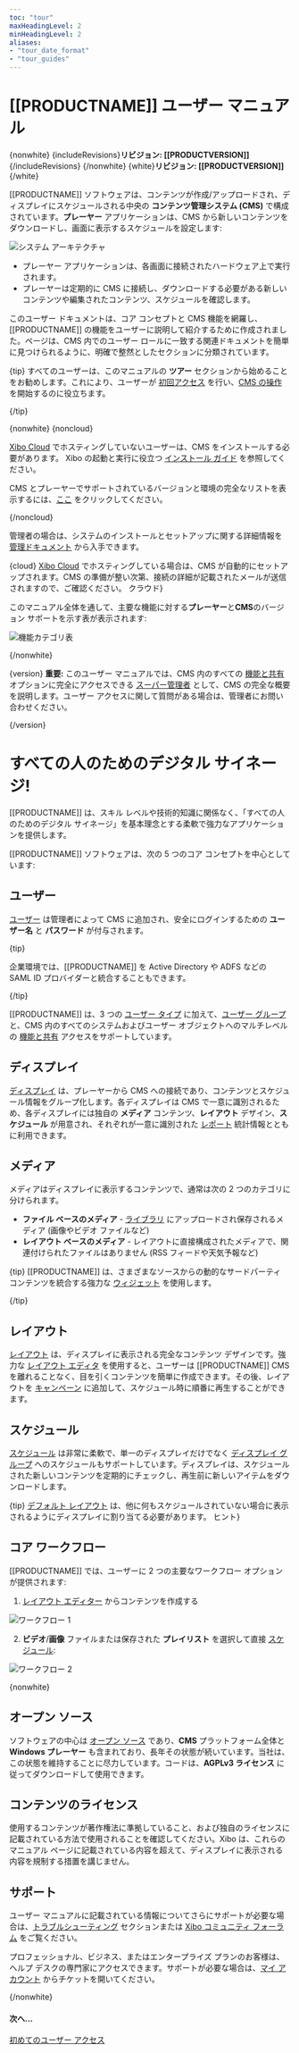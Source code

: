 ```yaml
---
toc: "tour"
maxHeadingLevel: 2
minHeadingLevel: 2
aliases:
- "tour_date_format"
- "tour_guides"
---
```


# [[PRODUCTNAME]] ユーザー マニュアル

{nonwhite}
{includeRevisions}**リビジョン: [[PRODUCTVERSION]]**{/includeRevisions}
{/nonwhite}
{white}**リビジョン: [[PRODUCTVERSION]]**{/white}

[[PRODUCTNAME]] ソフトウェアは、コンテンツが作成/アップロードされ、ディスプレイにスケジュールされる中央の **コンテンツ管理システム (CMS)** で構成されています。**プレーヤー** アプリケーションは、CMS から新しいコンテンツをダウンロードし、画面に表示するスケジュールを設定します:

![システム アーキテクチャ](img/v4_tour_system_architecture.png)

- プレーヤー アプリケーションは、各画面に接続されたハードウェア上で実行されます。
- プレーヤーは定期的に CMS に接続し、ダウンロードする必要がある新しいコンテンツや編集されたコンテンツ、スケジュールを確認します。

このユーザー ドキュメントは、コア コンセプトと CMS 機能を網羅し、[[PRODUCTNAME]] の機能をユーザーに説明して紹介するために作成されました。ページは、CMS 内でのユーザー ロールに一致する関連ドキュメントを簡単に見つけられるように、明確で整然としたセクションに分類されています。

{tip}
すべてのユーザーは、このマニュアルの **ツアー** セクションから始めることをお勧めします。これにより、ユーザーが [初回アクセス](tour_user_access.html) を行い、[CMS の操作](tour_cms_navigation.html) を開始するのに役立ちます。

{/tip}

{nonwhite}
{noncloud}

[Xibo Cloud](/hosting) でホスティングしていないユーザーは、CMS をインストールする必要があります。 Xibo の起動と実行に役立つ [インストール ガイド](/docs/setup/cms-installation-guides.html) を参照してください。

CMS とプレーヤーでサポートされているバージョンと環境の完全なリストを表示するには、[ここ](/docs/setup/supported-versions-and-environments.html) をクリックしてください。

{/noncloud}

管理者の場合は、システムのインストールとセットアップに関する詳細情報を [管理ドキュメント](/docs/setup/) から入手できます。

{cloud}
[Xibo Cloud](/docs/setup/xibo-in-the-cloud.html) でホスティングしている場合は、CMS が自動的にセットアップされます。CMS の準備が整い次第、接続の詳細が記載されたメールが送信されますので、ご確認ください。
クラウド}

このマニュアル全体を通して、主要な機能に対する**プレーヤー**と**CMS**のバージョン サポートを示す表が表示されます:

![機能カテゴリ表](img/v4_tour_feature_category_table.png)

{/nonwhite}

{version}
**重要:** このユーザー マニュアルでは、CMS 内のすべての [機能と共有](users_features_and_sharing.html) オプションに完全にアクセスできる [スーパー管理者](/manual/en/users_administration.html#content-super-admin-user) として、CMS の完全な概要を説明します。ユーザー アクセスに関して質問がある場合は、管理者にお問い合わせください。

{/version}

# すべての人のためのデジタル サイネージ!

[[PRODUCTNAME]] は、スキル レベルや技術的知識に関係なく、「すべての人のためのデジタル サイネージ」を基本理念とする柔軟で強力なアプリケーションを提供します。

[[PRODUCTNAME]] ソフトウェアは、次の 5 つのコア コンセプトを中心としています:

## ユーザー

[ユーザー](users_administration.html) は管理者によって CMS に追加され、安全にログインするための **ユーザー名** と **パスワード** が付与されます。

{tip}

企業環境では、[[PRODUCTNAME]] を Active Directory や ADFS などの SAML ID プロバイダーと統合することもできます。

{/tip}

[[PRODUCTNAME]] は、3 つの [ユーザー タイプ](users_administration.html#content-user-types) に加えて、[ユーザー グループ](users_groups.html) と、CMS 内のすべてのシステムおよびユーザー オブジェクトへのマルチレベルの [機能と共有](users_features_and_sharing.html) アクセスをサポートしています。

## ディスプレイ

[ディスプレイ](displays.html) は、プレーヤーから CMS への接続であり、コンテンツとスケジュール情報をグループ化します。各ディスプレイは CMS で一意に識別されるため、各ディスプレイには独自の **メディア** コンテンツ、**レイアウト** デザイン、**スケジュール** が用意され、それぞれが一意に識別された [レポート](displays_metrics.html) 統計情報とともに利用できます。

## メディア

メディアはディスプレイに表示するコンテンツで、通常は次の 2 つのカテゴリに分けられます。

- **ファイル ベースのメディア** - [ライブラリ](media_library.html) にアップロードされ保存されるメディア (画像やビデオ ファイルなど)
- **レイアウト ベースのメディア** - レイアウトに直接構成されたメディアで、関連付けられたファイルはありません (RSS フィードや天気予報など)

{tip}
[[PRODUCTNAME]] は、さまざまなソースからの動的なサードパーティ コンテンツを統合する強力な [ウィジェット](layouts_editor.html#content-widgets) を使用します。

{/tip}

## レイアウト

[レイアウト](layouts.html) は、ディスプレイに表示される完全なコンテンツ デザインです。強力な [レイアウト エディタ](layouts_editor.html) を使用すると、ユーザーは [[PRODUCTNAME]] CMS を離れることなく、目を引くコンテンツを簡単に作成できます。その後、レイアウトを [キャンペーン](layouts_campaigns.html) に追加して、スケジュール時に順番に再生することができます。

## スケジュール

[スケジュール](scheduling_events.html) は非常に柔軟で、単一のディスプレイだけでなく [ディスプレイ グループ](displays_groups.html) へのスケジュールもサポートしています。ディスプレイは、スケジュールされた新しいコンテンツを定期的にチェックし、再生前に新しいアイテムをダウンロードします。

{tip}
[デフォルト レイアウト](displays.html#content-default-layout) は、他に何もスケジュールされていない場合に表示されるようにディスプレイに割り当てる必要があります。
ヒント}

## コア ワークフロー

[[PRODUCTNAME]] では、ユーザーに 2 つの主要なワークフロー オプションが提供されます:

1. [レイアウト エディター](layouts_editor.html) からコンテンツを作成する

![ワークフロー 1](img/v4_tour_workflow_1.png)

2. **ビデオ**/**画像** ファイルまたは保存された **プレイリスト** を選択して直接 [スケジュール](scheduling_events.html#content-media-scheduling):

![ワークフロー 2](img/v4_tour_workflow_2.png)

{nonwhite}

## オープン ソース

ソフトウェアの中心は [オープン ソース](/open-source) であり、**CMS** プラットフォーム全体と **Windows プレーヤー** も含まれており、長年その状態が続いています。当社は、この状態を維持することに尽力しています。コードは、**AGPLv3 ライセンス** に従ってダウンロードして使用できます。

## コンテンツのライセンス

使用するコンテンツが著作権法に準拠していること、および独自のライセンスに記載されている方法で使用されることを確認してください。Xibo は、これらのマニュアル ページに記載されている内容を超えて、ディスプレイに表示される内容を規制する措置を講じません。

## サポート

ユーザー マニュアルに記載されている情報についてさらにサポートが必要な場合は、[トラブルシューティング](troubleshooting.html) セクションまたは [Xibo コミュニティ フォーラム](https://community.xibo.org.uk/) をご覧ください。

プロフェッショナル、ビジネス、またはエンタープライズ プランのお客様は、ヘルプ デスクの専門家にアクセスできます。サポートが必要な場合は、[マイ アカウント](https://xibosignage.com/my-account/tickets?open=true) からチケットを開いてください。

{/nonwhite}

#### 次へ...

[初めてのユーザー アクセス](tour_user_access.html)
